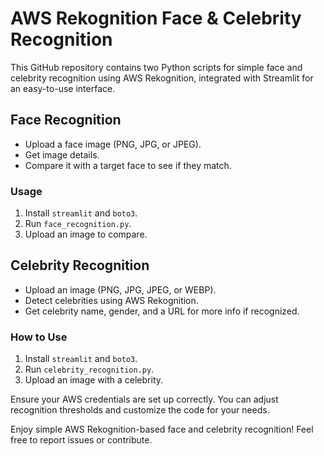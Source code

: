 # AWS Rekognition Face & Celebrity Recognition

This GitHub repository contains two Python scripts for simple face and celebrity recognition using AWS Rekognition, integrated with Streamlit for an easy-to-use interface.

## Face Recognition
- Upload a face image (PNG, JPG, or JPEG).
- Get image details.
- Compare it with a target face to see if they match.

### Usage
1. Install `streamlit` and `boto3`.
2. Run `face_recognition.py`.
3. Upload an image to compare.

## Celebrity Recognition
- Upload an image (PNG, JPG, JPEG, or WEBP).
- Detect celebrities using AWS Rekognition.
- Get celebrity name, gender, and a URL for more info if recognized.

### How to Use
1. Install `streamlit` and `boto3`.
2. Run `celebrity_recognition.py`.
3. Upload an image with a celebrity.

Ensure your AWS credentials are set up correctly. You can adjust recognition thresholds and customize the code for your needs.

Enjoy simple AWS Rekognition-based face and celebrity recognition! Feel free to report issues or contribute.

